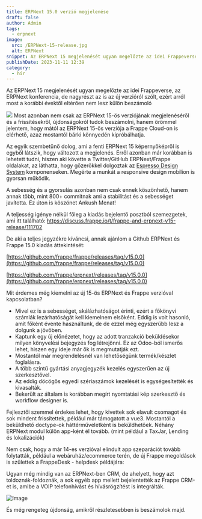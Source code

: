 ```yaml
---
title: ERPNext 15.0 verzió megjelenése
draft: false
author: Admin
tags:
  - erpnext
image:
  src: /ERPNext-15-release.jpg
  alt: ERPNext
snippet: Az ERPNext 15 megjelenését ugyan megelőzte az idei Frappeverse, az ERPNext konferencia, de nagyrészt az is az új verzióról szólt.
publishDate: 2023-11-11 12:39
category:
  - hír
---
```


Az ERPNext 15 megjelenését ugyan megelőzte az idei Frappeverse, az ERPNext konferencia, de nagyrészt az is az új verzióról szólt, ezért arról most a korábbi évektől eltérően nem lesz külön beszámoló

<img src="/images/ERPNext-15-release.jpg">
Most azonban nem csak az ERPNext 15-ös verziójának megjelenéséről és a frissítésekről, újdonságokról tudok beszámolni, hanem örömmel jelentem, hogy mától az ERPNext 15-ös verziója a Frappe Cloud-on is elérhető, azaz mostantól bárki könnyedén kipróbálhatja.

Az egyik szembetűnő dolog, ami a fenti ERPNext 15 képernyőképről is egyből látszik, hogy változott a megjelenés. Erről azonban már korábban is lehetett tudni, hiszen aki követte a Twitter/GitHub ERPNext/Frappe oldalakat, az láthatta, hogy gőzerőkkel dolgoztak az <a href="https://frappeui.com/">Espresso Design System</a> komponenseken. Megérte a munkát a responsive design mobilion is gyorsan működik.

A sebesség és a gyorsulás azonban nem csak ennek köszönhető, hanem annak több, mint 800+ commitnak ami a stabilitást és a sebességet javította. Ez úton is köszönet Ankush Menat!

A teljesség igénye nélkül főleg a kiadás bejelentő posztból szemezgetek, ami itt található: <a href="https://discuss.frappe.io/t/frappe-and-erpnext-v15-release/111702">https://discuss.frappe.io/t/frappe-and-erpnext-v15-release/111702</a>

De aki a teljes jegyzékre kíváncsi, annak ajánlom a Github ERPNext és Frappe 15.0 kiadás áttekintését:

[https://github.com/frappe/frappe/releases/tag/v15.0.0](https://github.com/frappe/frappe/releases/tag/v15.0.0)

[https://github.com/frappe/erpnext/releases/tag/v15.0.0](https://github.com/frappe/erpnext/releases/tag/v15.0.0)

Mit érdemes még kiemelni az új 15-ös ERPNext és Frappe verzióval kapcsolatban?

- Mivel ez is a sebességet, skálázhatóságot érinti, ezért a főkönyvi számlák lezárhatóságát kell kiemelnem elsőként. Eddig is volt hasonló, amit főként évente használtunk, de de ezzel még egyszerűbb lesz a dolgunk a jövőben.
- Kaptunk egy új előnézetet, hogy az adott tranzakció beküldésekor milyen könyvelési bejegyzés fog létrejönni. Ez az Odoo-ból ismerős lehet, hiszen egy ideje már ők is megmutatják ezt.
- Mostantól már megrendelésnél van lehetőségünk termék/készlet foglalásra.
- A több szintű gyártási anyagjegyzék kezelés egyszerűen az új szerkesztővel.
- Az eddig döcögős egyedi szériaszámok kezelését is egységesítették és kivasalták.
- Bekerült az általam is korábban megírt nyomtatási kép szerkesztő és workflow designer is.

Fejlesztői szemmel érdekes lehet, hogy kivettek sok elavult csomagot és sok mindent frissítettek, például már támogatott a vue3. Mostantól a beküldhető doctype-ok háttérműveletként is beküldhetőek. Néhány ERPNext modul külön app-ként él tovább. (mint például a TaxJar, Lending és lokalizációk)

Nem csak, hogy a már 14-es verzióval elindult app szeparációt tovább folytatták, például a webáruház/ecommerce terén, de új Frappe megoldások is születtek a FrappeDesk - helpdesk példájára:

Ugyan még mindig van az ERPNext-ben CRM, de ahelyett, hogy azt toldoznák-foldoznák, a sok egyéb app mellett bejelentették az Frappe CRM-et is, amibe a VOIP telefonhívást és hívásrögzítést is integrálták.

![Image](/images/Frappe-CRM.png)

És még rengeteg újdonság, amikről részletesebben is beszámolok majd. </p></p>
